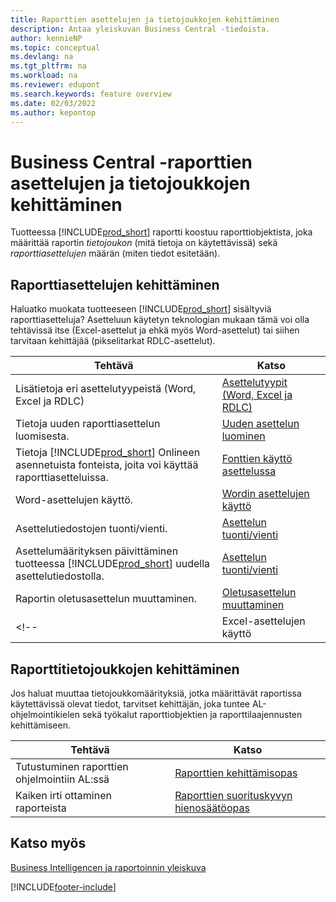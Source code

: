 ```yaml
---
title: Raporttien asettelujen ja tietojoukkojen kehittäminen
description: Antaa yleiskuvan Business Central -tiedoista.
author: kennieNP
ms.topic: conceptual
ms.devlang: na
ms.tgt_pltfrm: na
ms.workload: na
ms.reviewer: edupont
ms.search.keywords: feature overview
ms.date: 02/03/2022
ms.author: kepontop
---
```


# Business Central -raporttien asettelujen ja tietojoukkojen kehittäminen

Tuotteessa [!INCLUDE[prod_short](includes/prod_short.md)] raportti koostuu raporttiobjektista, joka määrittää raportin _tietojoukon_ (mitä tietoja on käytettävissä) sekä _raporttiasettelujen_ määrän (miten tiedot esitetään).  

## Raporttiasettelujen kehittäminen

Haluatko muokata tuotteeseen [!INCLUDE[prod_short](includes/prod_short.md)] sisältyviä raporttiasetteluja? Asetteluun käytetyn teknologian mukaan tämä voi olla tehtävissä itse (Excel-asettelut ja ehkä myös Word-asettelut) tai siihen tarvitaan kehittäjää (pikselitarkat RDLC-asettelut).

| Tehtävä | Katso |
|--|--|
| Lisätietoja eri asettelutyypeistä (Word, Excel ja RDLC) | [Asettelutyypit (Word, Excel ja RDLC)](ui-manage-report-layouts.md) |
| Tietoja uuden raporttiasettelun luomisesta. | [Uuden asettelun luominen](ui-how-create-custom-report-layout.md) |
| Tietoja [!INCLUDE[prod_short](includes/prod_short.md)] Onlineen asennetuista fonteista, joita voi käyttää raporttiasetteluissa. | [Fonttien käyttö asettelussa](ui-fonts.md) |
| Word-asettelujen käyttö. | [Wordin asettelujen käyttö](ui-how-add-fields-word-report-layout.md) |
| Asettelutiedostojen tuonti/vienti. | [Asettelun tuonti/vienti](ui-how-import-and-export-report-layout.md) |
| Asettelumäärityksen päivittäminen tuotteessa [!INCLUDE[prod_short](includes/prod_short.md)] uudella asettelutiedostolla. | [Asettelun tuonti/vienti](ui-how-import-and-export-report-layout.md) |
| Raportin oletusasettelun muuttaminen. | [Oletusasettelun muuttaminen](ui-how-change-layout-currently-used-report.md) |
<!-- | Excel-asettelujen käyttö | [Excel-asettelujen käyttö](ui-how-add-fields-word-report-layout.md) | -->

## Raporttitietojoukkojen kehittäminen

 Jos haluat muuttaa tietojoukkomäärityksiä, jotka määrittävät raportissa käytettävissä olevat tiedot, tarvitset kehittäjän, joka tuntee AL-ohjelmointikielen sekä työkalut raporttiobjektien ja raporttilaajennusten kehittämiseen.

| Tehtävä | Katso |
|--|--|
| Tutustuminen raporttien ohjelmointiin AL:ssä | [Raporttien kehittämisopas](/dynamics365/business-central/dev-itpro/developer/devenv-reports) |
| Kaiken irti ottaminen raporteista | [Raporttien suorituskyvyn hienosäätöopas](/dynamics365/business-central/dev-itpro/performance/performance-developer#writing-efficient-reports) |

## Katso myös

[Business Intelligencen ja raportoinnin yleiskuva](reports-use-reports.md)


[!INCLUDE[footer-include](includes/footer-banner.md)]